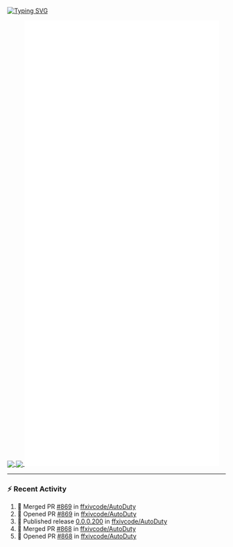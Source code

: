 [![Typing SVG](https://readme-typing-svg.demolab.com?font=Fira+Code&duration=1000&pause=1000&multiline=true&repeat=false&width=435&lines=Simon+Latusek+%7C+Gameplay+Engineer)](https://git.io/typing-svg)

<a href="https://github.com/anuraghazra/github-readme-stats">
  <img height=200 align="center" src="https://github-readme-stats.vercel.app/api?username=erdelf&theme=radical" />
</a>
<a href="https://github.com/anuraghazra/convoychat">
  <img height=200 align="center" src="https://streak-stats.demolab.com?user=erdelf&theme=radical&mode=weekly" />
</a>

<picture>
  <img src="/github-metrics.svg" alt="Metrics">
</picture>

---

### :zap: Recent Activity
<!--START_SECTION:activity-->
1. 🎉 Merged PR [#869](https://github.com/ffxivcode/AutoDuty/pull/869) in [ffxivcode/AutoDuty](https://github.com/ffxivcode/AutoDuty)
2. 💪 Opened PR [#869](https://github.com/ffxivcode/AutoDuty/pull/869) in [ffxivcode/AutoDuty](https://github.com/ffxivcode/AutoDuty)
3. 🚀 Published release [0.0.0.200](https://github.com/ffxivcode/AutoDuty/releases/tag/0.0.0.200) in [ffxivcode/AutoDuty](https://github.com/ffxivcode/AutoDuty)
4. 🎉 Merged PR [#868](https://github.com/ffxivcode/AutoDuty/pull/868) in [ffxivcode/AutoDuty](https://github.com/ffxivcode/AutoDuty)
5. 💪 Opened PR [#868](https://github.com/ffxivcode/AutoDuty/pull/868) in [ffxivcode/AutoDuty](https://github.com/ffxivcode/AutoDuty)
<!--END_SECTION:activity-->

<!--
**erdelf/erdelf** is a ✨ _special_ ✨ repository because its `README.md` (this file) appears on your GitHub profile.

Here are some ideas to get you started:

- 🔭 I’m currently working on ...
- 🌱 I’m currently learning ...
- 👯 I’m looking to collaborate on ...
- 🤔 I’m looking for help with ...
- 💬 Ask me about ...
- 📫 How to reach me: ...
- 😄 Pronouns: ...
- ⚡ Fun fact: ...
-->
